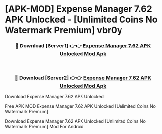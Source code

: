 # [APK-MOD] Expense Manager 7.62 APK Unlocked - [Unlimited Coins No Watermark Premium] vbr0y



<div align="center">
<h3>🔴 Download [Server1] 👉👉 <a href="https://momento.my/?title=Expense_Manager_7.62_APK_Unlocked">Expense Manager 7.62 APK Unlocked Mod Apk</a></h3><br>

<h3>🔴 Download [Server2] 👉👉 <a href="https://momento.my/?title=Expense_Manager_7.62_APK_Unlocked">Expense Manager 7.62 APK Unlocked Mod Apk</a></h3>
</div>



Download Expense Manager 7.62 APK Unlocked 

Free APK MOD Expense Manager 7.62 APK Unlocked [Unlimited Coins No Watermark Premium]

Download Expense Manager 7.62 APK Unlocked [Unlimited Coins No Watermark Premium] Mod For Android
